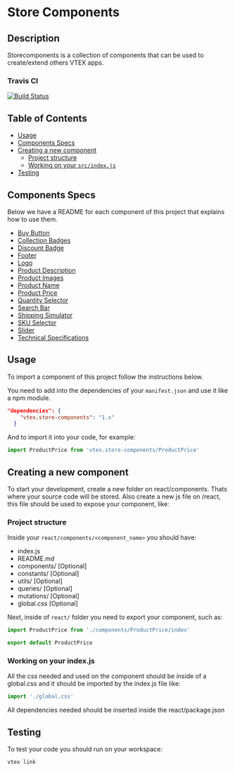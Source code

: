 # Store Components

## Description
Storecomponents is a collection of components that can be used to create/extend others VTEX apps.

### Travis CI

[![Build Status](https://travis-ci.org/vtex-apps/storecomponents.svg?branch=master)](https://travis-ci.org/vtex-apps/storecomponents)

## Table of Contents
- [Usage](#usage)
- [Components Specs](#components-specs)
- [Creating a new component](#creating-a-new-component)
  - [Project structure](#project-structure)
  - [Working on your `src/index.js`](#working-on-your-srcindexjs)
- [Testing](#testing)

## Components Specs

Below we have a README for each component of this project that explains how to use them. 

- [Buy Button](https://github.com/vtex-apps/storecomponents/blob/master/react/components/BuyButton/README.md)
- [Collection Badges](https://github.com/vtex-apps/storecomponents/blob/master/react/components/CollectionBadges/README.md)
- [Discount Badge](https://github.com/vtex-apps/storecomponents/blob/master/react/components/DiscountBadge/README.md)
- [Footer](https://github.com/vtex-apps/storecomponents/blob/master/react/components/Footer/README.md)
- [Logo](https://github.com/vtex-apps/storecomponents/blob/master/react/components/Logo/README.md)
- [Product Description](https://github.com/vtex-apps/storecomponents/blob/master/react/components/ProductDescription/README.md)
- [Product Images](https://github.com/vtex-apps/storecomponents/blob/master/react/components/ProductImages/README.md)
- [Product Name](https://github.com/vtex-apps/storecomponents/blob/master/react/components/ProductName/README.md)
- [Product Price](https://github.com/vtex-apps/storecomponents/blob/master/react/components/ProductPrice/README.md)
- [Quantity Selector](https://github.com/vtex-apps/storecomponents/blob/master/react/components/QuantitySelector/README.md)
- [Search Bar](https://github.com/vtex-apps/storecomponents/blob/master/react/components/SearchBar/README.md)
- [Shipping Simulator](https://github.com/vtex-apps/storecomponents/blob/master/react/components/ShippingSimulator/README.md)
- [SKU Selector](https://github.com/vtex-apps/storecomponents/blob/master/react/components/SKUSelector/README.md)
- [Slider](https://github.com/vtex-apps/storecomponents/blob/master/react/components/Slider/README.md)
- [Technical Specifications](https://github.com/vtex-apps/storecomponents/blob/master/react/components/TechnicalSpecifications/README.md)

## Usage
To import a component of this project follow the instructions below. 

You need to add into the dependencies of your `manifest.json` and use it like a npm module. 
```json 
"dependencies": {
    "vtex.store-components": "1.x"
  }
```

And to import it into your code, for example: 
```js
import ProductPrice from 'vtex.store-components/ProductPrice'
```

## Creating a new component
To start your development, create a new folder on react/components. Thats where your source code will be stored. Also create a new js file on /react, this file should be used to expose your component, like:


### Project structure 
Inside your `react/components/<component_name>` you should have:

- index.js
- README.md
- components/ [Optional]
- constants/  [Optional]
- utils/      [Optional]
- queries/    [Optional]
- mutations/  [Optional]
- global.css  [Optional]

Next, inside of `react/` folder you need to export your component, such as: 

```js
import ProductPrice from './components/ProductPrice/index'

export default ProductPrice
```

### Working on your index.js

All the css needed and used on the component should be inside of a global.css and it should be imported by the index.js file like:

```js
import './global.css'
```

All dependencies needed should be inserted inside the react/package.json

## Testing

To test your code you should run on your workspace:

```sh
vtex link
```